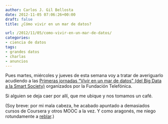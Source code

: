 ```yaml
---
author: Carlos J. Gil Bellosta
date: 2012-11-05 07:06:26+00:00
draft: false
title: ¿Cómo vivir en un mar de datos?

url: /2012/11/05/como-vivir-en-un-mar-de-datos/
categories:
- ciencia de datos
tags:
- grandes datos
- charlas
- anuncios
---
```


Pues martes, miércoles y jueves de esta semana voy a tratar de averiguarlo acudiendo a las [Primeras jornadas “Vivir en un mar de datos” (del Big Data a la Smart Society)](http://www.fundacion.telefonica.com/es/que_hacemos/convocatorias/detalle/06_11_2012_esp_3546) organizados por la Fundación Telefónica.

Si alguien se deja caer por allí, que me ubique y nos tomamos un café.

(Soy breve: por mi mala cabeza, he acabado apuntado a demasiados cursos de Coursera y otros MOOC a la vez. Y como aragonés, me niego rotundamente a [reblar](http://lema.rae.es/drae/?val=reblar).)
